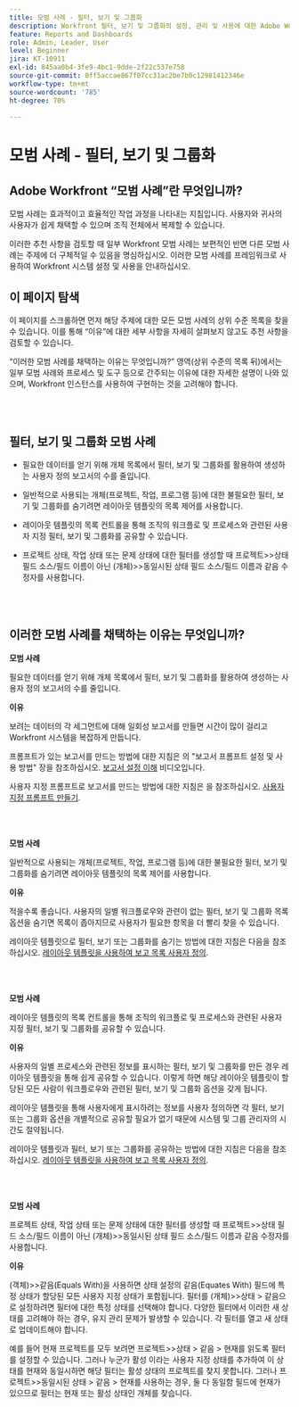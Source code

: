 ```yaml
---
title: 모범 사례 - 필터, 보기 및 그룹화
description: Workfront 필터, 보기 및 그룹화의 설정, 관리 및 사용에 대한 Adobe Workfront 전문가의 모범 사례 추천 사항을 살펴봅니다.
feature: Reports and Dashboards
role: Admin, Leader, User
level: Beginner
jira: KT-10911
exl-id: 845aa0b4-3fe9-4bc1-9dde-2f22c537e758
source-git-commit: 0ff5accae867f07cc31ac2be7b0c12981412346e
workflow-type: tm+mt
source-wordcount: '785'
ht-degree: 70%

---
```


# 모범 사례 - 필터, 보기 및 그룹화

## Adobe Workfront “모범 사례”란 무엇입니까?

모범 사례는 효과적이고 효율적인 작업 과정을 나타내는 지침입니다. 사용자와 귀사의 사용자가 쉽게 채택할 수 있으며 조직 전체에서 복제할 수 있습니다.

이러한 추천 사항을 검토할 때 일부 Workfront 모범 사례는 보편적인 반면 다른 모범 사례는 주제에 더 구체적일 수 있음을 명심하십시오. 이러한 모범 사례를 프레임워크로 사용하여 Workfront 시스템 설정 및 사용을 안내하십시오.

## 이 페이지 탐색

이 페이지를 스크롤하면 먼저 해당 주제에 대한 모든 모범 사례의 상위 수준 목록을 찾을 수 있습니다. 이를 통해 “이유”에 대한 세부 사항을 자세히 살펴보지 않고도 추천 사항을 검토할 수 있습니다.

“이러한 모범 사례를 채택하는 이유는 무엇입니까?” 영역(상위 수준의 목록 뒤)에서는 일부 모범 사례와 프로세스 및 도구 등으로 간주되는 이유에 대한 자세한 설명이 나와 있으며, Workfront 인스턴스를 사용하여 구현하는 것을 고려해야 합니다.

</br>
</br>

## 필터, 보기 및 그룹화 모범 사례

* 필요한 데이터를 얻기 위해 개체 목록에서 필터, 보기 및 그룹화를 활용하여 생성하는 사용자 정의 보고서의 수를 줄입니다.

* 일반적으로 사용되는 개체(프로젝트, 작업, 프로그램 등)에 대한 불필요한 필터, 보기 및 그룹화를 숨기려면 레이아웃 템플릿의 목록 제어를 사용합니다.

* 레이아웃 템플릿의 목록 컨트롤을 통해 조직의 워크플로 및 프로세스와 관련된 사용자 지정 필터, 보기 및 그룹화를 공유할 수 있습니다.

* 프로젝트 상태, 작업 상태 또는 문제 상태에 대한 필터를 생성할 때 프로젝트>>상태 필드 소스/필드 이름이 아닌 (개체)>>동일시된 상태 필드 소스/필드 이름과 같음 수정자를 사용합니다.

</br>
</br>

## 이러한 모범 사례를 채택하는 이유는 무엇입니까?

**모범 사례**

필요한 데이터를 얻기 위해 개체 목록에서 필터, 보기 및 그룹화를 활용하여 생성하는 사용자 정의 보고서의 수를 줄입니다.

**이유**

보려는 데이터의 각 세그먼트에 대해 일회성 보고서를 만들면 시간이 많이 걸리고 Workfront 시스템을 복잡하게 만듭니다.

프롬프트가 있는 보고서를 만드는 방법에 대한 지침은 의 &quot;보고서 프롬프트 설정 및 사용 방법&quot; 장을 참조하십시오. [보고서 설정 이해](https://experienceleague.adobe.com/docs/workfront-learn/tutorials-workfront/reporting/basic-reporting/report-settings.html) 비디오입니다.

사용자 지정 프롬프트로 보고서를 만드는 방법에 대한 지침은 을 참조하십시오. [사용자 지정 프롬프트 만들기](https://experienceleague.adobe.com/docs/workfront-learn/tutorials-workfront/reporting/intermediate-reporting/custom-prompts.html).

</br>
</br>

**모범 사례**

일반적으로 사용되는 개체(프로젝트, 작업, 프로그램 등)에 대한 불필요한 필터, 보기 및 그룹화를 숨기려면 레이아웃 템플릿의 목록 제어를 사용합니다.

**이유**

적을수록 좋습니다. 사용자의 일별 워크플로우와 관련이 없는 필터, 보기 및 그룹화 목록 옵션을 숨기면 목록이 좁아지므로 사용자가 필요한 항목을 더 빨리 찾을 수 있습니다.

레이아웃 템플릿으로 필터, 보기 또는 그룹화를 숨기는 방법에 대한 지침은 다음을 참조하십시오. [레이아웃 템플릿을 사용하여 보고 목록 사용자 정의](https://experienceleague.adobe.com/docs/workfront-learn/tutorials-workfront/administration-and-setup/layout-templates/customize-reporting-lists-with-layout-templates.html).

</br>
</br>

**모범 사례**

레이아웃 템플릿의 목록 컨트롤을 통해 조직의 워크플로 및 프로세스와 관련된 사용자 지정 필터, 보기 및 그룹화를 공유할 수 있습니다.

**이유**

사용자의 일별 프로세스와 관련된 정보를 표시하는 필터, 보기 및 그룹화를 만든 경우 레이아웃 템플릿을 통해 쉽게 공유할 수 있습니다. 이렇게 하면 해당 레이아웃 템플릿이 할당된 모든 사람이 워크플로우와 관련된 필터, 보기 및 그룹화 옵션을 갖게 됩니다.

레이아웃 템플릿을 통해 사용자에게 표시하려는 정보를 사용자 정의하면 각 필터, 보기 또는 그룹화 옵션을 개별적으로 공유할 필요가 없기 때문에 시스템 및 그룹 관리자의 시간도 절약됩니다.

레이아웃 템플릿과 필터, 보기 또는 그룹화를 공유하는 방법에 대한 지침은 다음을 참조하십시오. [레이아웃 템플릿을 사용하여 보고 목록 사용자 정의](https://experienceleague.adobe.com/docs/workfront-learn/tutorials-workfront/administration-and-setup/layout-templates/customize-reporting-lists-with-layout-templates.html).

</br>
</br>

**모범 사례**

프로젝트 상태, 작업 상태 또는 문제 상태에 대한 필터를 생성할 때 프로젝트>>상태 필드 소스/필드 이름이 아닌 (개체)>>동일시된 상태 필드 소스/필드 이름과 같음 수정자를 사용합니다.

**이유**

(객체)>>같음(Equals With)을 사용하면 상태 설정의 같음(Equates With) 필드에 특정 상태가 할당된 모든 사용자 지정 상태가 포함됩니다. 필터를 (개체)>>상태 > 같음으로 설정하려면 필터에 대한 특정 상태를 선택해야 합니다. 다양한 필터에서 이러한 새 상태를 고려해야 하는 경우, 유지 관리 문제가 발생할 수 있습니다. 각 필터를 열고 새 상태로 업데이트해야 합니다.

예를 들어 현재 프로젝트를 모두 보려면 프로젝트>>상태 > 같음 > 현재를 읽도록 필터를 설정할 수 있습니다. 그러나 누군가 활성 이라는 사용자 지정 상태를 추가하여 이 상태를 현재와 동일시하면 해당 필터는 활성 상태의 프로젝트를 찾지 못합니다. 그러나 프로젝트>>동일시된 상태 > 같음 > 현재를 사용하는 경우, 둘 다 동일함 필드에 현재가 있으므로 필터는 현재 또는 활성 상태인 개체를 찾습니다.
